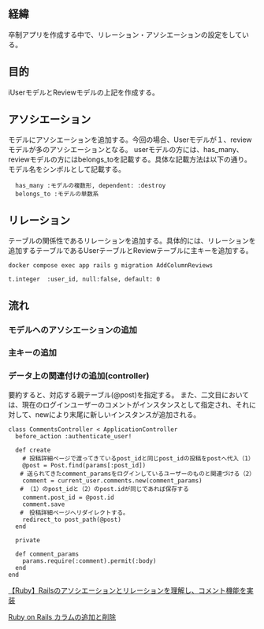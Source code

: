 ## 経緯
卒制アプリを作成する中で、リレーション・アソシエーションの設定をしている。
## 目的
iUserモデルとReviewモデルの上記を作成する。

## アソシエーション
モデルにアソシエーションを追加する。今回の場合、Userモデルが１、reviewモデルが多のアソシエーションとなる。
userモデルの方には、has_many、reviewモデルの方にはbelongs_toを記載する。具体な記載方法は以下の通り。
モデル名をシンボルとして記載する。

```
  has_many :モデルの複数形, dependent: :destroy
  belongs_to :モデルの単数系
```


## リレーション
テーブルの関係性であるリレーションを追加する。具体的には、リレーションを追加するテーブルであるUserテーブルとReviewテーブルに主キーを追加する。

```
docker compose exec app rails g migration AddColumnReviews
```

```
t.integer  :user_id, null:false, default: 0
```

## 流れ
### モデルへのアソシエーションの追加
### 主キーの追加
### データ上の関連付けの追加(controller)

要約すると、対応する親テーブル(@post)を指定する。
また、二文目においては、現在のログインユーザーのコメントがインスタンスとして指定され、それに対して、newにより末尾に新しいインスタンスが追加される。

```
class CommentsController < ApplicationController
  before_action :authenticate_user!
  
  def create
    # 投稿詳細ページで渡ってきているpost_idと同じpost_idの投稿をpostへ代入（1）
    @post = Post.find(params[:post_id])
　　# 送られてきたcomment_paramsをログインしているユーザーのものと関連づける（2）
    comment = current_user.comments.new(comment_params)
　　# （1）のpost_idと（2）のpost.idが同じであれば保存する
    comment.post_id = @post.id　
    comment.save
　　#　投稿詳細ページへリダイレクトする。
    redirect_to post_path(@post)
  end

  private

  def comment_params
    params.require(:comment).permit(:body)
  end
end
```



[【Ruby】Railsのアソシエーションとリレーションを理解し、コメント機能を実装](https://zenn.dev/code_journey_ys/articles/f0c28206eb3fb4)

[Ruby on Rails カラムの追加と削除](https://qiita.com/azusanakano/items/a2847e4e582b9a627e3a)
